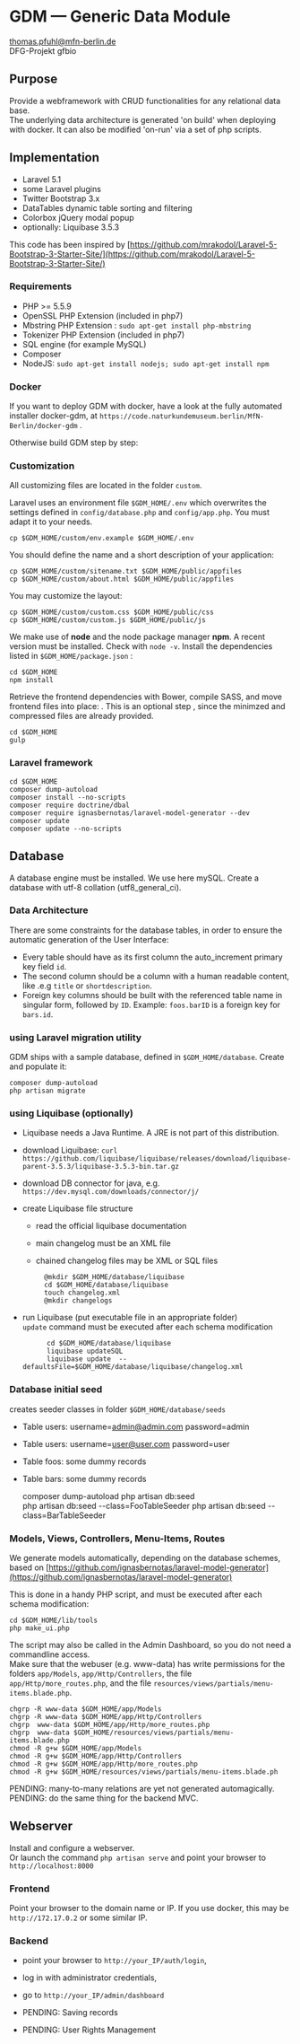# GDM — Generic Data Module
thomas.pfuhl@mfn-berlin.de   
DFG-Projekt gfbio   

## Purpose
Provide a webframework with CRUD functionalities for any relational data base.  
The underlying data architecture is generated 'on build' when deploying with docker.
It can also be modified 'on-run' via a set of php scripts.

## Implementation
- Laravel 5.1
- some Laravel plugins
- Twitter Bootstrap 3.x
- DataTables dynamic table sorting and filtering
- Colorbox jQuery modal popup
- optionally: Liquibase 3.5.3

This code has been inspired by 
[https://github.com/mrakodol/Laravel-5-Bootstrap-3-Starter-Site/](https://github.com/mrakodol/Laravel-5-Bootstrap-3-Starter-Site/)

### Requirements

- PHP >= 5.5.9
- OpenSSL PHP Extension (included in php7)
- Mbstring PHP Extension : `sudo apt-get install php-mbstring`   
- Tokenizer PHP Extension (included in php7)
- SQL engine (for example MySQL)
- Composer
- NodeJS:  `sudo apt-get install nodejs; sudo apt-get install npm`


### Docker
If you want to deploy GDM with docker, have a look at the fully automated installer docker-gdm,
at `https://code.naturkundemuseum.berlin/MfN-Berlin/docker-gdm` . 


Otherwise build GDM step by step:


### Customization

All customizing files are located in the folder ``custom``.

Laravel uses an environment file ``$GDM_HOME/.env`` which overwrites
the settings defined in  ``config/database.php`` and ``config/app.php``.
You must adapt it to your needs.

    cp $GDM_HOME/custom/env.example $GDM_HOME/.env

You should define the name and a short description of your application:

    cp $GDM_HOME/custom/sitename.txt $GDM_HOME/public/appfiles
    cp $GDM_HOME/custom/about.html $GDM_HOME/public/appfiles

You may customize the layout:

    cp $GDM_HOME/custom/custom.css $GDM_HOME/public/css
    cp $GDM_HOME/custom/custom.js $GDM_HOME/public/js

We make use of **node** and the node package manager **npm**.
A recent version must be installed. Check with ``node -v``.
Install the dependencies listed in ``$GDM_HOME/package.json`` :

    cd $GDM_HOME 
    npm install   

Retrieve the frontend dependencies with Bower, compile SASS, and move frontend files into place:  .
This is an optional step , since the minimzed and compressed files are already provided.

    cd $GDM_HOME 
    gulp

### Laravel framework

    cd $GDM_HOME 
    composer dump-autoload
    composer install --no-scripts
    composer require doctrine/dbal  
    composer require ignasbernotas/laravel-model-generator --dev
    composer update  
    composer update --no-scripts

## Database 

A database engine must be installed. We use here mySQL.
Create a database with utf-8 collation (utf8_general_ci).

### Data Architecture

There are some constraints for the database tables, 
in order to ensure the automatic generation of the User Interface:

- Every table should have as its first column the auto_increment primary key field  `id`.
- The second column should be a column with a human readable content, like .e.g `title` or `shortdescription`.
- Foreign key columns should be built with the referenced table name in singular form, followed by `ID`.
Example: `foos.barID` is a foreign key for `bars.id`.

### using Laravel migration utility

GDM ships with a sample database, defined in `$GDM_HOME/database`. Create and populate it:

    composer dump-autoload
    php artisan migrate  


### using Liquibase (optionally)

- Liquibase needs a Java Runtime. A JRE is not part of this distribution.
- download Liquibase: `curl https://github.com/liquibase/liquibase/releases/download/liquibase-parent-3.5.3/liquibase-3.5.3-bin.tar.gz`
- download DB connector for java, e.g. `https://dev.mysql.com/downloads/connector/j/`
- create Liquibase file structure  
    - read the official liquibase documentation 
    - main changelog must be an XML file   
    - chained changelog files may be XML or SQL files   
 
            @mkdir $GDM_HOME/database/liquibase   
            cd $GDM_HOME/database/liquibase   
            touch changelog.xml   
            @mkdir changelogs   

- run Liquibase (put executable file in an appropriate folder)  
`update` command must be executed after each schema modification

            cd $GDM_HOME/database/liquibase   
            liquibase updateSQL   
            liquibase update  --defaultsFile=$GDM_HOME/database/liquibase/changelog.xml

### Database initial seed
creates seeder classes in folder ``$GDM_HOME/database/seeds``

- Table users: username=admin@admin.com   password=admin  
- Table users: username=user@user.com   password=user  
- Table foos: some dummy records
- Table bars: some dummy records

    composer dump-autoload
    php artisan db:seed  
    php artisan db:seed --class=FooTableSeeder
    php artisan db:seed --class=BarTableSeeder


### Models, Views, Controllers, Menu-Items, Routes
    
We generate models automatically, depending on the database schemes,    
based on [https://github.com/ignasbernotas/laravel-model-generator](https://github.com/ignasbernotas/laravel-model-generator)

This is done in a handy PHP script, and must be executed after each schema modification: 

    cd $GDM_HOME/lib/tools
    php make_ui.php

The script may also be called in the Admin Dashboard, so you do not need a commandline access.   
Make sure that the webuser (e.g. www-data) has write permissions for the folders 
`app/Models`, 
`app/Http/Controllers`,
the file `app/Http/more_routes.php`,
and the file `resources/views/partials/menu-items.blade.php`.

    chgrp -R www-data $GDM_HOME/app/Models
    chgrp -R www-data $GDM_HOME/app/Http/Controllers
    chgrp  www-data $GDM_HOME/app/Http/more_routes.php
    chgrp  www-data $GDM_HOME/resources/views/partials/menu-items.blade.php
    chmod -R g+w $GDM_HOME/app/Models
    chmod -R g+w $GDM_HOME/app/Http/Controllers
    chmod -R g+w $GDM_HOME/app/Http/more_routes.php
    chmod -R g+w $GDM_HOME/resources/views/partials/menu-items.blade.ph


PENDING: many-to-many relations are yet not generated automagically.   
PENDING: do the same thing for the backend MVC.  




## Webserver
Install and configure a webserver.  
Or launch the command `php artisan serve` and point your browser  to `http://localhost:8000`

### Frontend
Point your browser to the domain name or IP.
If you use docker, this may be ``http://172.17.0.2`` or some similar IP.

### Backend
- point your browser to ``http://your_IP/auth/login``,
- log in with administrator credentials,
- go to ``http://your_IP/admin/dashboard``

- PENDING: Saving records 
- PENDING: User Rights Management


